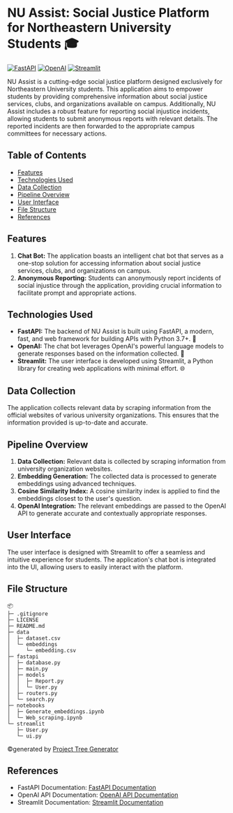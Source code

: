 # NU Assist: Social Justice Platform for Northeastern University Students 🎓

[![FastAPI](https://img.shields.io/badge/FastAPI-Modern-green)](https://fastapi.tiangolo.com/)
[![OpenAI](https://img.shields.io/badge/OpenAI-Powerful-blue)](https://beta.openai.com/docs/)
[![Streamlit](https://img.shields.io/badge/Streamlit-User%20Friendly-orange)](https://docs.streamlit.io/)

NU Assist is a cutting-edge social justice platform designed exclusively for Northeastern University students. This application aims to empower students by providing comprehensive information about social justice services, clubs, and organizations available on campus. Additionally, NU Assist includes a robust feature for reporting social injustice incidents, allowing students to submit anonymous reports with relevant details. The reported incidents are then forwarded to the appropriate campus committees for necessary actions.

## Table of Contents
- [Features](#features)
- [Technologies Used](#technologies-used)
- [Data Collection](#data-collection)
- [Pipeline Overview](#pipeline-overview)
- [User Interface](#user-interface)
- [File Structure](#file-structure)
- [References](#references)

## Features
1. **Chat Bot:** The application boasts an intelligent chat bot that serves as a one-stop solution for accessing information about social justice services, clubs, and organizations on campus.
2. **Anonymous Reporting:** Students can anonymously report incidents of social injustice through the application, providing crucial information to facilitate prompt and appropriate actions.

## Technologies Used
- **FastAPI:** The backend of NU Assist is built using FastAPI, a modern, fast, and web framework for building APIs with Python 3.7+. 🚀
- **OpenAI:** The chat bot leverages OpenAI's powerful language models to generate responses based on the information collected. 🤖
- **Streamlit:** The user interface is developed using Streamlit, a Python library for creating web applications with minimal effort. 🌐

## Data Collection
The application collects relevant data by scraping information from the official websites of various university organizations. This ensures that the information provided is up-to-date and accurate.

## Pipeline Overview
1. **Data Collection:** Relevant data is collected by scraping information from university organization websites.
2. **Embedding Generation:** The collected data is processed to generate embeddings using advanced techniques.
3. **Cosine Similarity Index:** A cosine similarity index is applied to find the embeddings closest to the user's question.
4. **OpenAI Integration:** The relevant embeddings are passed to the OpenAI API to generate accurate and contextually appropriate responses.

## User Interface
The user interface is designed with Streamlit to offer a seamless and intuitive experience for students. The application's chat bot is integrated into the UI, allowing users to easily interact with the platform.

## File Structure

```
📦 
├─ .gitignore
├─ LICENSE
├─ README.md
├─ data
│  ├─ dataset.csv
│  └─ embeddings
│     └─ embedding.csv
├─ fastapi
│  ├─ database.py
│  ├─ main.py
│  ├─ models
│  │  ├─ Report.py
│  │  └─ User.py
│  ├─ routers.py
│  └─ search.py
├─ notebooks
│  ├─ Generate_embeddings.ipynb
│  └─ Web_scraping.ipynb
└─ streamlit
   ├─ User.py
   └─ ui.py
```
©generated by [Project Tree Generator](https://woochanleee.github.io/project-tree-generator)

## References
- FastAPI Documentation: [FastAPI Documentation](https://fastapi.tiangolo.com/)
- OpenAI API Documentation: [OpenAI API Documentation](https://beta.openai.com/docs/)
- Streamlit Documentation: [Streamlit Documentation](https://docs.streamlit.io/)

